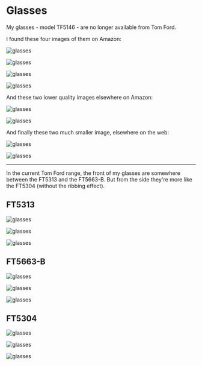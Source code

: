 Glasses
=======

My glasses - model TF5146 - are no longer available from Tom Ford.

I found these four images of them on Amazon:

![glasses](images/glasses/TF5146/61blJco6yBL._UL1500_.jpg)

![glasses](images/glasses/TF5146/71y1ceLIFEL._UL1500_.jpg)

![glasses](images/glasses/TF5146/61jAIjqv1qL._UL1500_.jpg)

![glasses](images/glasses/TF5146/71heth4ng8L._UL1500_.jpg)

And these two lower quality images elsewhere on Amazon:

![glasses](images/glasses/TF5146/71CAlEhhhLL._AC_UL1500_.jpg)

![glasses](images/glasses/TF5146/71O2oo5jo1L._AC_UL1500_.jpg)

And finally these two much smaller image, elsewhere on the web:

![glasses](images/glasses/TF5146/36801_2.png)

![glasses](images/glasses/TF5146/TomFord-TF5146.jpeg)

---

In the current Tom Ford range, the front of my glasses are somewhere between the FT5313 and the FT5663-B. But from the side they're more like the FT5304 (without the ribbing effect).

FT5313
------

![glasses](images/glasses/FT5313/FT5313_055_OS_A.png)

![glasses](images/glasses/FT5313/FT5313_055_OS_B.png)

![glasses](images/glasses/FT5313/FT5313_055_OS_C.png)

FT5663-B
--------

![glasses](images/glasses/FT5663-B/FT5663-B_055_OS_A.png)

![glasses](images/glasses/FT5663-B/FT5663-B_055_OS_B.png)

![glasses](images/glasses/FT5663-B/FT5663-B_055_OS_C.png)

FT5304
------

![glasses](images/glasses/FT5304/FT5304_052_OS_B.png)

![glasses](images/glasses/FT5304/FT5304_052_OS_A.png)

![glasses](images/glasses/FT5304/FT5304_052_OS_C.png)

